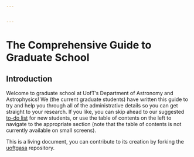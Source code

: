 ```yaml
---


---
```


<h1 id="the-comprehensive-guide-to-graduate-school">The Comprehensive Guide to Graduate School</h1>
<h2 id="introduction">Introduction</h2>
<p>Welcome to graduate school at UofT’s Department of Astronomy and Astrophysics! We (the current graduate students) have written this guide to try and help you through all of the administrative details so you can get straight to your research. If you like, you can skip ahead to our suggested <a href="#to-do">to-do list</a> for new students, or use the table of contents on the left to navigate to the appropriate section (note that the table of contents is not currently available on small screens).</p>
<p>This is a living document, you can contribute to its creation by forking the <a href="github.com/uoftgasa/uoftgasa.github.io">uoftgasa</a> repository.</p>

